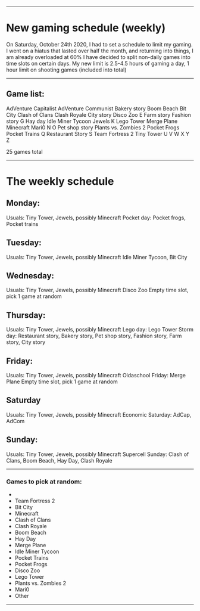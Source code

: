 
***

# New gaming schedule (weekly)

On Saturday, October 24th 2020, I had to set a schedule to limit my gaming. I went on a hiatus that lasted over half the month, and returning into things, I am already overloaded at 60%
I have decided to split non-daily games into time slots on certain days. My new limit is 2.5-4.5 hours of gaming a day, 1 hour limit on shooting games (included into total)

***

## Game list:

AdVenture Capitalist
AdVenture Communist
Bakery story
Boom Beach
Bit City
Clash of Clans
Clash Royale
City story
Disco Zoo
E
Farm story
Fashion story
G
Hay day
Idle Miner Tycoon
Jewels
K
Lego Tower
Merge Plane
Minecraft
Mari0
N
O
Pet shop story
Plants vs. Zombies 2
Pocket Frogs
Pocket Trains
Q
Restaurant Story
S
Team Fortress 2
Tiny Tower
U
V
W
X
Y
Z

25 games total

***

# The weekly schedule

## Monday:

Usuals: Tiny Tower, Jewels, possibly Minecraft
Pocket day: Pocket frogs, Pocket trains

## Tuesday:

Usuals: Tiny Tower, Jewels, possibly Minecraft
Idle Miner Tycoon, Bit City

## Wednesday:

Usuals: Tiny Tower, Jewels, possibly Minecraft
Disco Zoo
Empty time slot, pick 1 game at random

## Thursday:

Usuals: Tiny Tower, Jewels, possibly Minecraft
Lego day: Lego Tower
Storm day: Restaurant story, Bakery story, Pet shop story, Fashion story, Farm story, City story

## Friday:

Usuals: Tiny Tower, Jewels, possibly Minecraft
Oldaschool Friday: Merge Plane
Empty time slot, pick 1 game at random

## Saturday

Usuals: Tiny Tower, Jewels, possibly Minecraft
Economic Saturday: AdCap, AdCom

## Sunday:

Usuals: Tiny Tower, Jewels, possibly Minecraft
Supercell Sunday: Clash of Clans, Boom Beach, Hay Day, Clash Royale

***

### Games to pick at random:

* <none>
* Team Fortress 2
* Bit City
* Minecraft
* Clash of Clans
* Clash Royale
* Boom Beach
* Hay Day
* Merge Plane
* Idle Miner Tycoon
* Pocket Trains
* Pocket Frogs
* Disco Zoo
* Lego Tower
* Plants vs. Zombies 2
* Mari0
* Other

***

